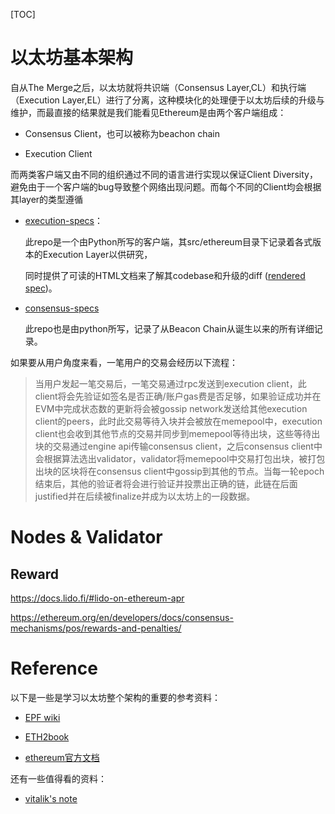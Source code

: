[TOC]

# 以太坊基本架构


自从The Merge之后，以太坊就将共识端（Consensus Layer,CL）和执行端（Execution Layer,EL）进行了分离，这种模块化的处理便于以太坊后续的升级与维护，而最直接的结果就是我们能看见Ethereum是由两个客户端组成：

- Consensus Client，也可以被称为beachon chain

- Execution Client

而两类客户端又由不同的组织通过不同的语言进行实现以保证Client Diversity，避免由于一个客户端的bug导致整个网络出现问题。而每个不同的Client均会根据其layer的类型遵循

- [execution-specs](https://github.com/ethereum/execution-specs/)：

  此repo是一个由Python所写的客户端，其src/ethereum目录下记录着各式版本的Execution Layer以供研究，

  同时提供了可读的HTML文档来了解其codebase和升级的diff ([rendered spec](https://ethereum.github.io/execution-specs/))。

- [consensus-specs](https://github.com/ethereum/consensus-specs)

  此repo也是由python所写，记录了从Beacon Chain从诞生以来的所有详细记录。








如果要从用户角度来看，一笔用户的交易会经历以下流程：

>当用户发起一笔交易后，一笔交易通过rpc发送到execution client，此client将会先验证如签名是否正确/账户gas费是否足够，如果验证成功并在EVM中完成状态数的更新将会被gossip network发送给其他execution client的peers，此时此交易等待入块并会被放在memepool中，execution client也会收到其他节点的交易并同步到memepool等待出块，这些等待出块的交易通过engine api传输consensus client，之后consensus client中会根据算法选出validator，validator将memepool中交易打包出块，被打包出块的区块将在consensus client中gossip到其他的节点。当每一轮epoch结束后，其他的验证者将会进行验证并投票出正确的链，此链在后面justified并在后续被finalize并成为以太坊上的一段数据。





# Nodes & Validator



## Reward

https://docs.lido.fi/#lido-on-ethereum-apr

https://ethereum.org/en/developers/docs/consensus-mechanisms/pos/rewards-and-penalties/






# Reference

以下是一些是学习以太坊整个架构的重要的参考资料：

- [EPF wiki](https://epf.wiki/#/eps/intro)

- [ETH2book](https://eth2book.info/latest/)

- [ethereum官方文档](https://ethereum.org/en/developers/docs/)

还有一些值得看的资料：

- [vitalik's note](https://vitalik.eth.limo/)
